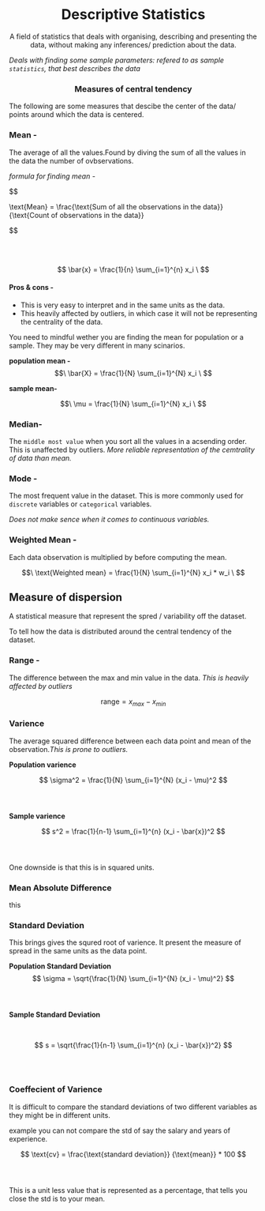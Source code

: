 <h1 align = "center">Descriptive Statistics</h1>


<p  align = "center"> A field of statistics that deals with  organising, describing and presenting the data, without making any inferences/ prediction about the data.</p>

  *Deals with finding some sample parameters: refered to as sample `statistics`, that best describes the data*
<h3 align = "center">Measures of central tendency</h3>

The following are some measures that descibe the center of the data/ points around which the data is centered.


###  **Mean** - 
The average of all the values.Found by  diving the sum of all the values in the data the number of ovbservations. 


*formula for finding mean -*


$$

\text{Mean} = \frac{\text{Sum of all the observations in the data}}{\text{Count of observations in the data}}

$$

<br>
<br>

$$
\bar{x} = \frac{1}{n} \sum_{i=1}^{n} x_i
\
$$



#### **Pros & cons** - 
*  This is very easy to interpret and in the same units as the data. 
*  This heavily affected by  outliers, in which case it  will not be representing the centrality of the data. 


You need to mindful wether you are finding the mean for population or a sample. They may be very different in many scinarios. 

**population mean -**
$$\
\bar{X} = \frac{1}{N} \sum_{i=1}^{N} x_i
\
$$

**sample mean-**

$$\
\mu = \frac{1}{N} \sum_{i=1}^{N} x_i
\
$$


### **Median-**
The `middle most value` when you sort all the values in a acsending order. This is unaffected by outliers. *More reliable representation of the cemtrality of data than mean.*

### **Mode** - 
The most frequent value in the  dataset. This is more commonly used for `discrete` variables or `categorical` variables.

*Does not make sence when it comes to continuous variables.*


### **Weighted Mean** - 
Each data observation is multiplied by  before computing the mean. 

$$\
\text{Weighted mean} = \frac{1}{N} \sum_{i=1}^{N} x_i * w_i
\
$$



<h2><b>Measure of dispersion</b></h2>

A statistical measure that represent the spred / variability off the dataset. 

To tell how the data is distributed around the central tendency of the dataset. 

### **Range** -
The difference between the max and min value in the data. *This is heavily affected by outliers* 

$$
 \text{range} = x_{max} - x_{min} 
$$


### **Varience**
The average squared difference between each  data point and mean of the observation.*This is prone to outliers.*

**Population varience**

$$
\sigma^2 = \frac{1}{N} \sum_{i=1}^{N} (x_i - \mu)^2
$$
<br>
<br>

**Sample varience**

$$
s^2 = \frac{1}{n-1} \sum_{i=1}^{n} (x_i - \bar{x})^2
$$
<br>
<br>


One downside is that this is in squared units.

### **Mean Absolute Difference**

this

### **Standard Deviation**
This brings gives the squred root of varience. It present the measure of spread in the same units as the data point. 


**Population Standard Deviation**
$$
\sigma = \sqrt{\frac{1}{N} \sum_{i=1}^{N} (x_i - \mu)^2}
$$
<br>
<br>

**Sample Standard Deviation**

<br>

$$
s = \sqrt{\frac{1}{n-1} \sum_{i=1}^{n} (x_i - \bar{x})^2}
$$

<br>
<br>

### **Coeffecient of  Varience**
It is difficult to compare the standard deviations of two different variables as they  might be in different units.


example you can not compare the std of say the salary and years of experience. 


$$
 \text{cv} = \frac{\text{standard deviation}} {\text{mean}} * 100 
$$
<br>
<br>


This is a unit less value that is represented as a percentage, that tells  you close the  std is to your mean.

 















